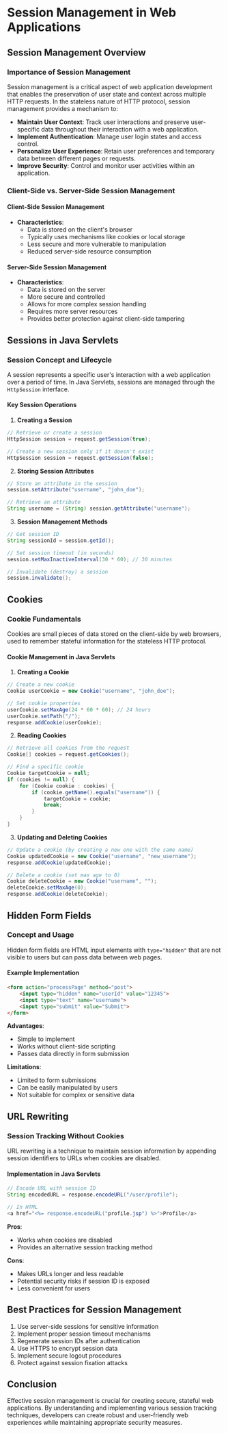 # Session Management in Web Applications

## Session Management Overview

### Importance of Session Management

Session management is a critical aspect of web application development that enables the preservation of user state and context across multiple HTTP requests. In the stateless nature of HTTP protocol, session management provides a mechanism to:

- **Maintain User Context**: Track user interactions and preserve user-specific data throughout their interaction with a web application.
- **Implement Authentication**: Manage user login states and access control.
- **Personalize User Experience**: Retain user preferences and temporary data between different pages or requests.
- **Improve Security**: Control and monitor user activities within an application.

### Client-Side vs. Server-Side Session Management

#### Client-Side Session Management
- **Characteristics**:
  - Data is stored on the client's browser
  - Typically uses mechanisms like cookies or local storage
  - Less secure and more vulnerable to manipulation
  - Reduced server-side resource consumption

#### Server-Side Session Management
- **Characteristics**:
  - Data is stored on the server
  - More secure and controlled
  - Allows for more complex session handling
  - Requires more server resources
  - Provides better protection against client-side tampering

## Sessions in Java Servlets

### Session Concept and Lifecycle

A session represents a specific user's interaction with a web application over a period of time. In Java Servlets, sessions are managed through the `HttpSession` interface.

#### Key Session Operations

1. **Creating a Session**
```java
// Retrieve or create a session
HttpSession session = request.getSession(true);

// Create a new session only if it doesn't exist
HttpSession session = request.getSession(false);
```

2. **Storing Session Attributes**
```java
// Store an attribute in the session
session.setAttribute("username", "john_doe");

// Retrieve an attribute
String username = (String) session.getAttribute("username");
```

3. **Session Management Methods**
```java
// Get session ID
String sessionId = session.getId();

// Set session timeout (in seconds)
session.setMaxInactiveInterval(30 * 60); // 30 minutes

// Invalidate (destroy) a session
session.invalidate();
```

## Cookies

### Cookie Fundamentals

Cookies are small pieces of data stored on the client-side by web browsers, used to remember stateful information for the stateless HTTP protocol.

#### Cookie Management in Java Servlets

1. **Creating a Cookie**
```java
// Create a new cookie
Cookie userCookie = new Cookie("username", "john_doe");

// Set cookie properties
userCookie.setMaxAge(24 * 60 * 60); // 24 hours
userCookie.setPath("/");
response.addCookie(userCookie);
```

2. **Reading Cookies**
```java
// Retrieve all cookies from the request
Cookie[] cookies = request.getCookies();

// Find a specific cookie
Cookie targetCookie = null;
if (cookies != null) {
    for (Cookie cookie : cookies) {
        if (cookie.getName().equals("username")) {
            targetCookie = cookie;
            break;
        }
    }
}
```

3. **Updating and Deleting Cookies**
```java
// Update a cookie (by creating a new one with the same name)
Cookie updatedCookie = new Cookie("username", "new_username");
response.addCookie(updatedCookie);

// Delete a cookie (set max age to 0)
Cookie deleteCookie = new Cookie("username", "");
deleteCookie.setMaxAge(0);
response.addCookie(deleteCookie);
```

## Hidden Form Fields

### Concept and Usage

Hidden form fields are HTML input elements with `type="hidden"` that are not visible to users but can pass data between web pages.

#### Example Implementation
```html
<form action="processPage" method="post">
    <input type="hidden" name="userId" value="12345">
    <input type="text" name="username">
    <input type="submit" value="Submit">
</form>
```

**Advantages**:
- Simple to implement
- Works without client-side scripting
- Passes data directly in form submission

**Limitations**:
- Limited to form submissions
- Can be easily manipulated by users
- Not suitable for complex or sensitive data

## URL Rewriting

### Session Tracking Without Cookies

URL rewriting is a technique to maintain session information by appending session identifiers to URLs when cookies are disabled.

#### Implementation in Java Servlets
```java
// Encode URL with session ID
String encodedURL = response.encodeURL("/user/profile");

// In HTML
<a href="<%= response.encodeURL("profile.jsp") %>">Profile</a>
```

**Pros**:
- Works when cookies are disabled
- Provides an alternative session tracking method

**Cons**:
- Makes URLs longer and less readable
- Potential security risks if session ID is exposed
- Less convenient for users

## Best Practices for Session Management

1. Use server-side sessions for sensitive information
2. Implement proper session timeout mechanisms
3. Regenerate session IDs after authentication
4. Use HTTPS to encrypt session data
5. Implement secure logout procedures
6. Protect against session fixation attacks

## Conclusion

Effective session management is crucial for creating secure, stateful web applications. By understanding and implementing various session tracking techniques, developers can create robust and user-friendly web experiences while maintaining appropriate security measures.